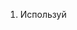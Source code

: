 
 1. Используй <script setup lang="ts"> для компонентов Vue.js 3 + Tailwind 4 (у него немного другой API по сравнению с 3) ВЖАНО не ииспользуй apply диррективу!

 2. Правила именования:
   - входящие параметры функций: _camelCase
   - переменные и функции: camelCase
   - классы и интерфейсы: PascalCase
   - константы: UPPER_CASE
   - приватные переменные: p_camelCase (ВАЖНО! Не УСЛОЖНЯЙ! Помечайприватыне перменные разумно в компонентах VUE и не оборачивай пропсы)

 3. Комментарии на русском языке должны объяснять причины кода, а не его действия.
 ВВАЖНО! Используй JSDOC!

 4. Используй async/await. Называй асинхронные функции с суффиксом Async.

 5. Применяй Composition API для логики компонента.

 6. Используй vue-router для маршрутизации и Pinia для управления состоянием.

 7. Избегай any, если не абсолютно необходимо.

 8. Используй интерфейсы для описания структур данных.

 9. Используй try/catch для обработки ошибок API.

ВАЖНО! Код должен быть понятен и легко читаемым другими разработчиками.
